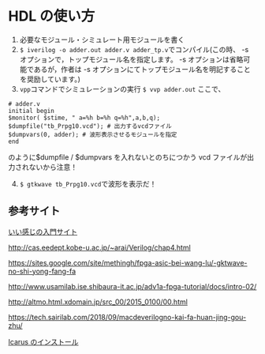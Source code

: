 # HDL の使い方

1. 必要なモジュール・シミュレート用モジュールを書く
1. `$ iverilog -o adder.out adder.v adder_tp.v`でコンパイル(この時、 -s オプションで，トップモジュール名を指定します。 -s オプションは省略可能であるが，作者は -s オプションにてトップモジュール名を明記することを奨励しています。)
1. `vpp`コマンドでシミュレーションの実行 `$ vvp adder.out`
   ここで、

```
# adder.v
initial begin
$monitor( $stime, " a=%h b=%h q=%h",a,b,q);
$dumpfile("tb_Prpg10.vcd"); # 出力するvcdファイル
$dumpvars(0, adder); # 波形表示させるモジュールを指定
end
```

のように\$dumpfile / \$dumpvars を入れないとのちにつかう vcd ファイルが出力されないから注意！

4. `$ gtkwave tb_Prpg10.vcd`で波形を表示だ！

## 参考サイト

[いい感じの入門サイト](http://cas.eedept.kobe-u.ac.jp/~arai/Verilog/index.html)

http://cas.eedept.kobe-u.ac.jp/~arai/Verilog/chap4.html

https://sites.google.com/site/methingh/fpga-asic-bei-wang-lu/-gktwave-no-shi-yong-fang-fa

http://www.usamilab.ise.shibaura-it.ac.jp/adv1a-fpga-tutorial/docs/intro-02/

http://altmo.html.xdomain.jp/src_00/2015_0100/00.html

https://tech.sairilab.com/2018/09/macdeverilogno-kai-fa-huan-jing-gou-zhu/

[Icarus のインストール](http://bleyer.org/icarus/)
